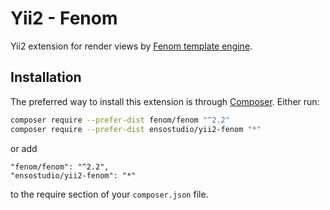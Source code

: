 Yii2 - Fenom
=======================
Yii2 extension for render views by [Fenom template engine](https://github.com/fenom-template).

Installation
------------
The preferred way to install this extension is through [Composer](https://getcomposer.org/download/).
Either run:
```bash
composer require --prefer-dist fenom/fenom "^2.2"
composer require --prefer-dist ensostudio/yii2-fenom "*"
```
or add
```
"fenom/fenom": "^2.2",
"ensostudio/yii2-fenom": "*"
```
to the require section of your `composer.json` file.
